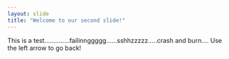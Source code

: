 ```yaml
---
layout: slide
title: "Welcome to our second slide!"
---
```

This is a test..............failinnggggg......sshhzzzzz.....crash and burn....
Use the left arrow to go back!
